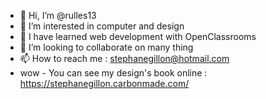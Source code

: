 - 👋 Hi, I’m @rulles13
- 👀 I’m interested in computer and design
- 🌱 I have learned web development with OpenClassrooms
- 💞️ I’m looking to collaborate on many thing
- 📫 How to reach me : stephanegillon@hotmail.com
- wow - You can see my design's book online : https://stephanegillon.carbonmade.com/

<!---
rulles13/rulles13 is a ✨ special ✨ repository because its `README.md` (this file) appears on your GitHub profile.
You can click the Preview link to take a look at your changes.
--->
